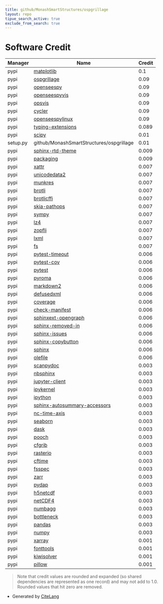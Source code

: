 ```yaml
---
title: github/MonashSmartStructures/ospgrillage
layout: repo
tipue_search_active: true
exclude_from_search: true
---
```

# Software Credit

|Manager|Name|Credit|
|-------|----|------|
|pypi|[matplotlib](https://matplotlib.org)|0.1|
|pypi|[ospgrillage](https://monashsmartstructures.github.io/ospgrillage/)|0.09|
|pypi|[openseespy](https://github.com/zhuminjie/openseespy)|0.09|
|pypi|[openseespyvis](https://github.com/u-anurag/openseespyvis)|0.09|
|pypi|[opsvis](https://github.com/sewkokot/opsvis)|0.09|
|pypi|[cycler](https://github.com/matplotlib/cycler)|0.09|
|pypi|[openseespylinux](https://github.com/zhuminjie/openseespy)|0.09|
|pypi|[typing-extensions](https://pypi.org/project/typing-extensions)|0.089|
|pypi|[scipy](https://pypi.org/project/scipy)|0.01|
|setup.py|github/MonashSmartStructures/ospgrillage|0.01|
|pypi|[sphinx-rtd-theme](https://pypi.org/project/sphinx-rtd-theme)|0.009|
|pypi|[packaging](https://pypi.org/project/packaging)|0.009|
|pypi|[xattr](https://pypi.org/project/xattr)|0.007|
|pypi|[unicodedata2](https://pypi.org/project/unicodedata2)|0.007|
|pypi|[munkres](https://pypi.org/project/munkres)|0.007|
|pypi|[brotli](https://pypi.org/project/brotli)|0.007|
|pypi|[brotlicffi](https://pypi.org/project/brotlicffi)|0.007|
|pypi|[skia-pathops](https://pypi.org/project/skia-pathops)|0.007|
|pypi|[sympy](https://pypi.org/project/sympy)|0.007|
|pypi|[lz4](https://pypi.org/project/lz4)|0.007|
|pypi|[zopfli](https://pypi.org/project/zopfli)|0.007|
|pypi|[lxml](https://pypi.org/project/lxml)|0.007|
|pypi|[fs](https://pypi.org/project/fs)|0.007|
|pypi|[pytest-timeout](https://pypi.org/project/pytest-timeout)|0.006|
|pypi|[pytest-cov](https://pypi.org/project/pytest-cov)|0.006|
|pypi|[pytest](https://pypi.org/project/pytest)|0.006|
|pypi|[pyroma](https://pypi.org/project/pyroma)|0.006|
|pypi|[markdown2](https://pypi.org/project/markdown2)|0.006|
|pypi|[defusedxml](https://pypi.org/project/defusedxml)|0.006|
|pypi|[coverage](https://pypi.org/project/coverage)|0.006|
|pypi|[check-manifest](https://pypi.org/project/check-manifest)|0.006|
|pypi|[sphinxext-opengraph](https://pypi.org/project/sphinxext-opengraph)|0.006|
|pypi|[sphinx-removed-in](https://pypi.org/project/sphinx-removed-in)|0.006|
|pypi|[sphinx-issues](https://pypi.org/project/sphinx-issues)|0.006|
|pypi|[sphinx-copybutton](https://pypi.org/project/sphinx-copybutton)|0.006|
|pypi|[sphinx](https://pypi.org/project/sphinx)|0.006|
|pypi|[olefile](https://pypi.org/project/olefile)|0.006|
|pypi|[scanpydoc](https://github.com/theislab/scanpydoc/)|0.003|
|pypi|[nbsphinx](https://pypi.org/project/nbsphinx)|0.003|
|pypi|[jupyter-client](https://pypi.org/project/jupyter-client)|0.003|
|pypi|[ipykernel](https://pypi.org/project/ipykernel)|0.003|
|pypi|[ipython](https://pypi.org/project/ipython)|0.003|
|pypi|[sphinx-autosummary-accessors](https://pypi.org/project/sphinx-autosummary-accessors)|0.003|
|pypi|[nc-time-axis](https://pypi.org/project/nc-time-axis)|0.003|
|pypi|[seaborn](https://pypi.org/project/seaborn)|0.003|
|pypi|[dask](https://pypi.org/project/dask)|0.003|
|pypi|[pooch](https://pypi.org/project/pooch)|0.003|
|pypi|[cfgrib](https://pypi.org/project/cfgrib)|0.003|
|pypi|[rasterio](https://pypi.org/project/rasterio)|0.003|
|pypi|[cftime](https://pypi.org/project/cftime)|0.003|
|pypi|[fsspec](https://pypi.org/project/fsspec)|0.003|
|pypi|[zarr](https://pypi.org/project/zarr)|0.003|
|pypi|[pydap](https://pypi.org/project/pydap)|0.003|
|pypi|[h5netcdf](https://pypi.org/project/h5netcdf)|0.003|
|pypi|[netCDF4](https://pypi.org/project/netCDF4)|0.003|
|pypi|[numbagg](https://pypi.org/project/numbagg)|0.003|
|pypi|[bottleneck](https://pypi.org/project/bottleneck)|0.003|
|pypi|[pandas](https://pypi.org/project/pandas)|0.003|
|pypi|[numpy](https://pypi.org/project/numpy)|0.003|
|pypi|[xarray](https://github.com/pydata/xarray)|0.001|
|pypi|[fonttools](http://github.com/fonttools/fonttools)|0.001|
|pypi|[kiwisolver](https://github.com/nucleic/kiwi)|0.001|
|pypi|[pillow](https://python-pillow.org)|0.001|


> Note that credit values are rounded and expanded (so shared dependencies are represented as one record) and may not add to 1.0. Rounded values that hit zero are removed.


- Generated by [CiteLang](https://github.com/vsoch/citelang)
